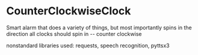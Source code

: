# CounterClockwiseClock
Smart alarm that does a variety of things, but most importantly spins in the direction all clocks should spin in -- counter clockwise

nonstandard libraries used:
requests, speech recognition, pyttsx3